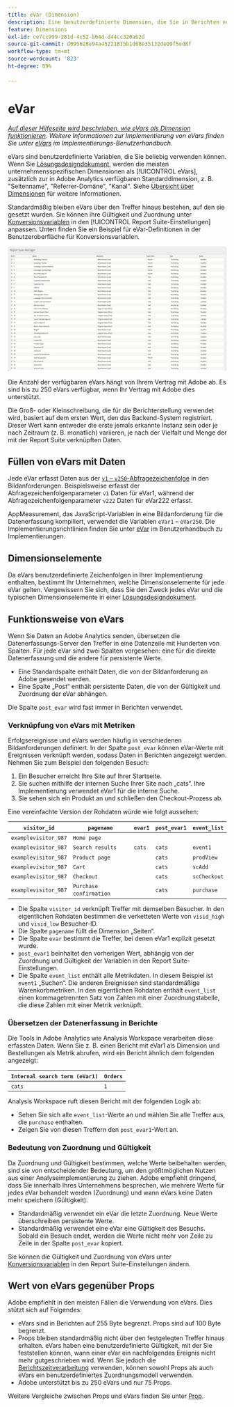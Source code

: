```yaml
---
title: eVar (Dimension)
description: Eine benutzerdefinierte Dimension, die Sie in Berichten verwenden können.
feature: Dimensions
exl-id: ce7cc999-281d-4c52-b64d-d44cc320ab2d
source-git-commit: d095628e94a45221815b1d08e35132de09f5ed8f
workflow-type: tm+mt
source-wordcount: '823'
ht-degree: 89%

---
```


# eVar

*[Auf dieser Hilfeseite wird beschrieben, wie eVars als Dimension funktionieren](overview.md). Weitere Informationen zur Implementierung von eVars finden Sie unter [eVars](/help/implement/vars/page-vars/evar.md) im Implementierungs-Benutzerhandbuch.*

eVars sind benutzerdefinierte Variablen, die Sie beliebig verwenden können. Wenn Sie [Lösungsdesigndokument](/help/implement/prepare/solution-design.md), werden die meisten unternehmensspezifischen Dimensionen als [!UICONTROL eVars], zusätzlich zur in Adobe Analytics verfügbaren Standarddimension, z. B. &quot;Seitenname&quot;, &quot;Referrer-Domäne&quot;, &quot;Kanal&quot;. Siehe [Übersicht über Dimensionen](overview.md) für weitere Informationen.

Standardmäßig bleiben eVars über den Treffer hinaus bestehen, auf den sie gesetzt wurden. Sie können ihre Gültigkeit und Zuordnung unter [Konversionsvariablen](/help/admin/admin/c-manage-report-suites/c-edit-report-suites/conversion-var-admin/conversion-var-admin.md) in den [!UICONTROL Report Suite-Einstellungen] anpassen. Unten finden Sie ein Beispiel für eVar-Definitionen in der Benutzeroberfläche für Konversionsvariablen.

![eVar-Beispiele](assets/evars-sample.png)

Die Anzahl der verfügbaren eVars hängt von Ihrem Vertrag mit Adobe ab. Es sind bis zu 250 eVars verfügbar, wenn Ihr Vertrag mit Adobe dies unterstützt.

Die Groß- oder Kleinschreibung, die für die Berichterstellung verwendet wird, basiert auf dem ersten Wert, den das Backend-System registriert. Dieser Wert kann entweder die erste jemals erkannte Instanz sein oder je nach Zeitraum (z. B. monatlich) variieren, je nach der Vielfalt und Menge der mit der Report Suite verknüpften Daten.

## Füllen von eVars mit Daten

Jede eVar erfasst Daten aus der [`v1` – `v250`-Abfragezeichenfolge](/help/implement/validate/query-parameters.md) in den Bildanforderungen. Beispielsweise erfasst der Abfragezeichenfolgenparameter `v1` Daten für eVar1, während der Abfragezeichenfolgenparameter `v222` Daten für eVar222 erfasst.

AppMeasurement, das JavaScript-Variablen in eine Bildanforderung für die Datenerfassung kompiliert, verwendet die Variablen `eVar1` – `eVar250`. Die Implementierungsrichtlinien finden Sie unter [eVar](/help/implement/vars/page-vars/evar.md) im Benutzerhandbuch zu Implementierungen.

## Dimensionselemente

Da eVars benutzerdefinierte Zeichenfolgen in Ihrer Implementierung enthalten, bestimmt Ihr Unternehmen, welche Dimensionselemente für jede eVar gelten. Vergewissern Sie sich, dass Sie den Zweck jedes eVar und die typischen Dimensionselemente in einer [Lösungsdesigndokument](/help/implement/prepare/solution-design.md).

## Funktionsweise von eVars

Wenn Sie Daten an Adobe Analytics senden, übersetzen die Datenerfassungs-Server den Treffer in eine Datenzeile mit Hunderten von Spalten. Für jede eVar sind zwei Spalten vorgesehen: eine für die direkte Datenerfassung und die andere für persistente Werte.

* Eine Standardspalte enthält Daten, die von der Bildanforderung an Adobe gesendet werden.
* Eine Spalte „Post“ enthält persistente Daten, die von der Gültigkeit und Zuordnung der eVar abhängen.

Die Spalte `post_evar` wird fast immer in Berichten verwendet.

### Verknüpfung von eVars mit Metriken

Erfolgsereignisse und eVars werden häufig in verschiedenen Bildanforderungen definiert. In der Spalte `post_evar` können eVar-Werte mit Ereignissen verknüpft werden, sodass Daten in Berichten angezeigt werden. Nehmen Sie zum Beispiel den folgenden Besuch:

1. Ein Besucher erreicht Ihre Site auf Ihrer Startseite.
2. Sie suchen mithilfe der internen Suche Ihrer Site nach „cats“. Ihre Implementierung verwendet eVar1 für die interne Suche.
3. Sie sehen sich ein Produkt an und schließen den Checkout-Prozess ab.

Eine vereinfachte Version der Rohdaten würde wie folgt aussehen:

| `visitor_id` | `pagename` | `evar1` | `post_evar1` | `event_list` |
| --- | --- | --- | --- | --- |
| `examplevisitor_987` | `Home page` | | | |
| `examplevisitor_987` | `Search results` | `cats` | `cats` | `event1` |
| `examplevisitor_987` | `Product page` | | `cats` | `prodView` |
| `examplevisitor_987` | `Cart` | | `cats` | `scAdd` |
| `examplevisitor_987` | `Checkout` | | `cats` | `scCheckout` |
| `examplevisitor_987` | `Purchase confirmation` | | `cats` | `purchase` |

* Die Spalte `visitor_id` verknüpft Treffer mit demselben Besucher. In den eigentlichen Rohdaten bestimmen die verketteten Werte von `visid_high` und `visid_low` Besucher-ID.
* Die Spalte `pagename` füllt die Dimension „Seiten“.
* Die Spalte `evar` bestimmt die Treffer, bei denen eVar1 explizit gesetzt wurde.
* `post_evar1` beinhaltet den vorherigen Wert, abhängig von der Zuordnung und Gültigkeit der Variablen in den Report Suite-Einstellungen.
* Die Spalte `event_list` enthält alle Metrikdaten. In diesem Beispiel ist `event1` „Suchen“. Die anderen Ereignissen sind standardmäßige Warenkorbmetriken. In den eigentlichen Rohdaten enthält `event_list` einen kommagetrennten Satz von Zahlen mit einer Zuordnungstabelle, die diese Zahlen mit einer Metrik verknüpft.

### Übersetzen der Datenerfassung in Berichte

Die Tools in Adobe Analytics wie Analysis Workspace verarbeiten diese erfassten Daten. Wenn Sie z. B. einen Bericht mit eVar1 als Dimension und Bestellungen als Metrik abrufen, wird ein Bericht ähnlich dem folgenden angezeigt:

| `Internal search term (eVar1)` | `Orders` |
| --- | --- |
| `cats` | `1` |

Analysis Workspace ruft diesen Bericht mit der folgenden Logik ab:

* Sehen Sie sich alle `event_list`-Werte an und wählen Sie alle Treffer aus, die `purchase` enthalten.
* Zeigen Sie von diesen Treffern den `post_evar1`-Wert an.

### Bedeutung von Zuordnung und Gültigkeit

Da Zuordnung und Gültigkeit bestimmen, welche Werte beibehalten werden, sind sie von entscheidender Bedeutung, um den größtmöglichen Nutzen aus einer Analyseimplementierung zu ziehen. Adobe empfiehlt dringend, dass Sie innerhalb Ihres Unternehmens besprechen, wie mehrere Werte für jedes eVar behandelt werden (Zuordnung) und wann eVars keine Daten mehr speichern (Gültigkeit).

* Standardmäßig verwendet ein eVar die letzte Zuordnung. Neue Werte überschreiben persistente Werte.
* Standardmäßig verwendet eine eVar eine Gültigkeit des Besuchs. Sobald ein Besuch endet, werden die Werte nicht mehr von Zeile zu Zeile in der Spalte `post_evar` kopiert.

Sie können die Gültigkeit und Zuordnung von eVars unter [Konversionsvariablen](/help/admin/admin/c-manage-report-suites/c-edit-report-suites/conversion-var-admin/conversion-var-admin.md) in den Report Suite-Einstellungen ändern.

## Wert von eVars gegenüber Props

Adobe empfiehlt in den meisten Fällen die Verwendung von eVars. Dies stützt sich auf Folgendes:

* eVars sind in Berichten auf 255 Byte begrenzt. Props sind auf 100 Byte begrenzt.
* Props bleiben standardmäßig nicht über den festgelegten Treffer hinaus erhalten. eVars haben eine benutzerdefinierte Gültigkeit, mit der Sie feststellen können, wann einer eVar ein nachfolgendes Ereignis nicht mehr gutgeschrieben wird. Wenn Sie jedoch die [Berichtszeitverarbeitung](/help/components/vrs/vrs-report-time-processing.md) verwenden, können sowohl Props als auch eVars ein benutzerdefiniertes Zuordnungsmodell verwenden.
* Adobe unterstützt bis zu 250 eVars und nur 75 Props.

Weitere Vergleiche zwischen Props und eVars finden Sie unter [Prop](prop.md).
